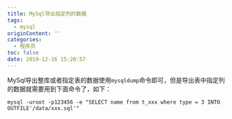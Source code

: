 ```yaml
---
title: MySql导出指定列的数据
tags:
  - mysql
originContent: ''
categories:
  - 程序员
toc: false
date: 2019-12-16 15:20:57
---
```


MySql导出整库或者指定表的数据使用`mysqldump`命令即可，但是导出表中指定列的数据就需要用到下面命令了，如下：

```shell
mysql -uroot -p123456 -e "SELECT name from t_xxx where type = 3 INTO OUTFILE'/data/xxx.sql'"
```
